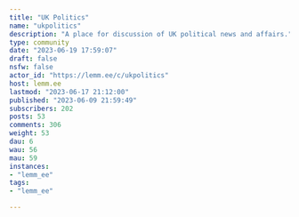```yaml
---
title: "UK Politics" 
name: "ukpolitics"
description: "A place for discussion of UK political news and affairs."
type: community
date: "2023-06-19 17:59:07"
draft: false
nsfw: false
actor_id: "https://lemm.ee/c/ukpolitics"
host: lemm.ee
lastmod: "2023-06-17 21:12:00"
published: "2023-06-09 21:59:49"
subscribers: 202
posts: 53
comments: 306
weight: 53
dau: 6
wau: 56
mau: 59
instances:
- "lemm_ee"
tags: 
- "lemm_ee"

---
```

